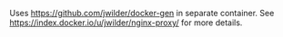 Uses https://github.com/jwilder/docker-gen in separate container. See https://index.docker.io/u/jwilder/nginx-proxy/ for more details.